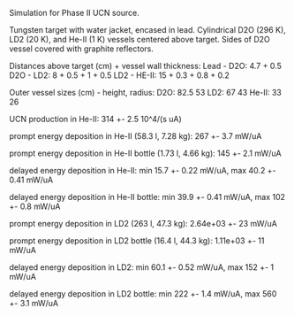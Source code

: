 Simulation for Phase II UCN source.

Tungsten target with water jacket, encased in lead.
Cylindrical D2O (296 K), LD2 (20 K), and He-II (1 K) vessels centered above target.
Sides of D2O vessel covered with graphite reflectors.

Distances above target (cm) + vessel wall thickness:
Lead - D2O: 4.7 + 0.5
D2O - LD2: 8 + 0.5 + 1 + 0.5
LD2 - HE-II: 15 + 0.3 + 0.8 + 0.2

Outer vessel sizes (cm) - height, radius:
D2O: 82.5 53
LD2: 67 43
He-II: 33 26

UCN production in He-II:
314 +- 2.5 10^4/(s uA)

prompt energy deposition in He-II (58.3 l, 7.28 kg):
267 +- 3.7 mW/uA

prompt energy deposition in He-II bottle (1.73 l, 4.66 kg):
145 +- 2.1 mW/uA

delayed energy deposition in He-II:
min 15.7 +- 0.22 mW/uA, max 40.2 +- 0.41 mW/uA

delayed energy deposition in He-II bottle:
min 39.9 +- 0.41 mW/uA, max 102 +- 0.8 mW/uA

prompt energy deposition in LD2 (263 l, 47.3 kg):
2.64e+03 +- 23 mW/uA

prompt energy deposition in LD2 bottle (16.4 l, 44.3 kg):
1.11e+03 +- 11 mW/uA

delayed energy deposition in LD2:
min 60.1 +- 0.52 mW/uA, max 152 +- 1 mW/uA

delayed energy deposition in LD2 bottle:
min 222 +- 1.4 mW/uA, max 560 +- 3.1 mW/uA

